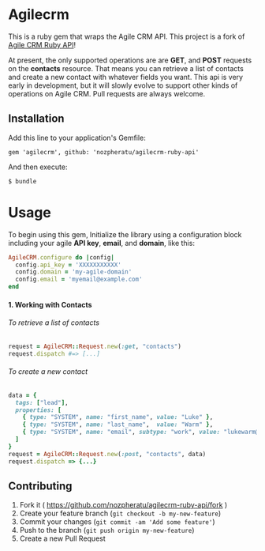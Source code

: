 Agilecrm
=================

This is a ruby gem that wraps the Agile CRM API. This project is a fork of [Agile CRM Ruby API](https://github.com/anthonyfranco/agilecrm-ruby-api)!

At present, the only supported operations are are **GET**, and **POST** requests on the **contacts** resource. That means you can retrieve a list of contacts and create a new contact with whatever fields you want. This api is very early in development, but it will slowly evolve to support other kinds of operations on Agile CRM. Pull requests are always welcome.

## Installation

Add this line to your application's Gemfile:

    gem 'agilecrm', github: 'nozpheratu/agilecrm-ruby-api'

And then execute:

    $ bundle


# Usage

To begin using this gem, Initialize the library using a configuration block including your agile **API key**, **email**, and **domain**, like this:

  ```ruby
  AgileCRM.configure do |config|
    config.api_key = 'XXXXXXXXXXX'
    config.domain = 'my-agile-domain'
    config.email = 'myemail@example.com'
  end
```

#### 1. Working with Contacts

######  To retrieve a list of contacts

```ruby
request = AgileCRM::Request.new(:get, "contacts")
request.dispatch #=> [...]
```

###### To create a new contact

```ruby
data = {
  tags: ["lead"],
  properties: [
    { type: "SYSTEM", name: "first_name", value: "Luke" },
    { type: "SYSTEM", name: "last_name",  value: "Warm" },
    { type: "SYSTEM", name: "email", subtype: "work", value: "lukewarm@example.com" }
  ]
}
request = AgileCRM::Request.new(:post, "contacts", data)
request.dispatch => {...}
```

## Contributing

1. Fork it ( https://github.com/nozpheratu/agilecrm-ruby-api/fork )
2. Create your feature branch (`git checkout -b my-new-feature`)
3. Commit your changes (`git commit -am 'Add some feature'`)
4. Push to the branch (`git push origin my-new-feature`)
5. Create a new Pull Request
